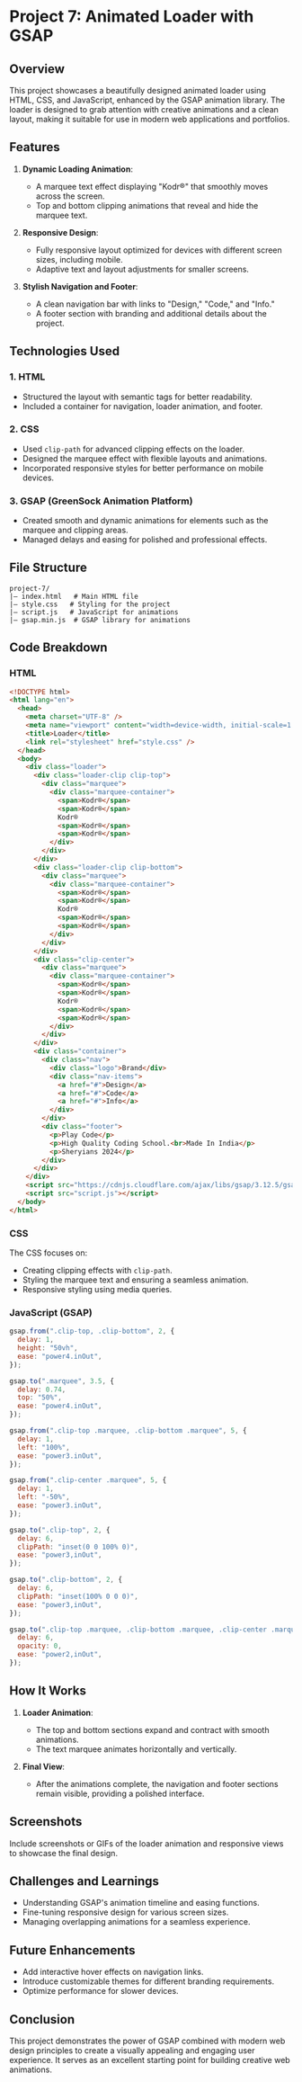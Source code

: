 # Project 7: Animated Loader with GSAP

## Overview

This project showcases a beautifully designed animated loader using HTML, CSS, and JavaScript, enhanced by the GSAP animation library. The loader is designed to grab attention with creative animations and a clean layout, making it suitable for use in modern web applications and portfolios.

## Features

1. **Dynamic Loading Animation**:
   - A marquee text effect displaying "Kodr®" that smoothly moves across the screen.
   - Top and bottom clipping animations that reveal and hide the marquee text.

2. **Responsive Design**:
   - Fully responsive layout optimized for devices with different screen sizes, including mobile.
   - Adaptive text and layout adjustments for smaller screens.

3. **Stylish Navigation and Footer**:
   - A clean navigation bar with links to "Design," "Code," and "Info."
   - A footer section with branding and additional details about the project.

## Technologies Used

### 1. **HTML**
- Structured the layout with semantic tags for better readability.
- Included a container for navigation, loader animation, and footer.

### 2. **CSS**
- Used `clip-path` for advanced clipping effects on the loader.
- Designed the marquee effect with flexible layouts and animations.
- Incorporated responsive styles for better performance on mobile devices.

### 3. **GSAP (GreenSock Animation Platform)**
- Created smooth and dynamic animations for elements such as the marquee and clipping areas.
- Managed delays and easing for polished and professional effects.

## File Structure

```
project-7/
|— index.html   # Main HTML file
|— style.css   # Styling for the project
|— script.js   # JavaScript for animations
|— gsap.min.js  # GSAP library for animations
```

## Code Breakdown

### HTML
```html
<!DOCTYPE html>
<html lang="en">
  <head>
    <meta charset="UTF-8" />
    <meta name="viewport" content="width=device-width, initial-scale=1.0" />
    <title>Loader</title>
    <link rel="stylesheet" href="style.css" />
  </head>
  <body>
    <div class="loader">
      <div class="loader-clip clip-top">
        <div class="marquee">
          <div class="marquee-container">
            <span>Kodr®</span>
            <span>Kodr®</span>
            Kodr®
            <span>Kodr®</span>
            <span>Kodr®</span>
          </div>
        </div>
      </div>
      <div class="loader-clip clip-bottom">
        <div class="marquee">
          <div class="marquee-container">
            <span>Kodr®</span>
            <span>Kodr®</span>
            Kodr®
            <span>Kodr®</span>
            <span>Kodr®</span>
          </div>
        </div>
      </div>
      <div class="clip-center">
        <div class="marquee">
          <div class="marquee-container">
            <span>Kodr®</span>
            <span>Kodr®</span>
            Kodr®
            <span>Kodr®</span>
            <span>Kodr®</span>
          </div>
        </div>
      </div>
      <div class="container">
        <div class="nav">
          <div class="logo">Brand</div>
          <div class="nav-items">
            <a href="#">Design</a>
            <a href="#">Code</a>
            <a href="#">Info</a>
          </div>
        </div>
        <div class="footer">
          <p>Play Code</p>
          <p>High Quality Coding School.<br>Made In India</p>
          <p>Sheryians 2024</p>
        </div>
      </div>
    </div>
    <script src="https://cdnjs.cloudflare.com/ajax/libs/gsap/3.12.5/gsap.min.js"></script>
    <script src="script.js"></script>
  </body>
</html>
```

### CSS
The CSS focuses on:
- Creating clipping effects with `clip-path`.
- Styling the marquee text and ensuring a seamless animation.
- Responsive styling using media queries.

### JavaScript (GSAP)
```javascript
gsap.from(".clip-top, .clip-bottom", 2, {
  delay: 1,
  height: "50vh",
  ease: "power4.inOut",
});

gsap.to(".marquee", 3.5, {
  delay: 0.74,
  top: "50%",
  ease: "power4.inOut",
});

gsap.from(".clip-top .marquee, .clip-bottom .marquee", 5, {
  delay: 1,
  left: "100%",
  ease: "power3.inOut",
});

gsap.from(".clip-center .marquee", 5, {
  delay: 1,
  left: "-50%",
  ease: "power3.inOut",
});

gsap.to(".clip-top", 2, {
  delay: 6,
  clipPath: "inset(0 0 100% 0)",
  ease: "power3,inOut",
});

gsap.to(".clip-bottom", 2, {
  delay: 6,
  clipPath: "inset(100% 0 0 0)",
  ease: "power3,inOut",
});

gsap.to(".clip-top .marquee, .clip-bottom .marquee, .clip-center .marquee span", 1, {
  delay: 6,
  opacity: 0,
  ease: "power2,inOut",
});
```

## How It Works
1. **Loader Animation**:
   - The top and bottom sections expand and contract with smooth animations.
   - The text marquee animates horizontally and vertically.

2. **Final View**:
   - After the animations complete, the navigation and footer sections remain visible, providing a polished interface.

## Screenshots
Include screenshots or GIFs of the loader animation and responsive views to showcase the final design.

## Challenges and Learnings
- Understanding GSAP's animation timeline and easing functions.
- Fine-tuning responsive design for various screen sizes.
- Managing overlapping animations for a seamless experience.

## Future Enhancements
- Add interactive hover effects on navigation links.
- Introduce customizable themes for different branding requirements.
- Optimize performance for slower devices.

## Conclusion
This project demonstrates the power of GSAP combined with modern web design principles to create a visually appealing and engaging user experience. It serves as an excellent starting point for building creative web animations.

